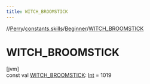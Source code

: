 ```yaml
---
title: WITCH_BROOMSTICK
---
```

//[Perry](../../../index.html)/[constants.skills](../index.html)/[Beginner](index.html)/[WITCH_BROOMSTICK](-w-i-t-c-h_-b-r-o-o-m-s-t-i-c-k.html)



# WITCH_BROOMSTICK



[jvm]\
const val [WITCH_BROOMSTICK](-w-i-t-c-h_-b-r-o-o-m-s-t-i-c-k.html): [Int](https://kotlinlang.org/api/latest/jvm/stdlib/kotlin/-int/index.html) = 1019




